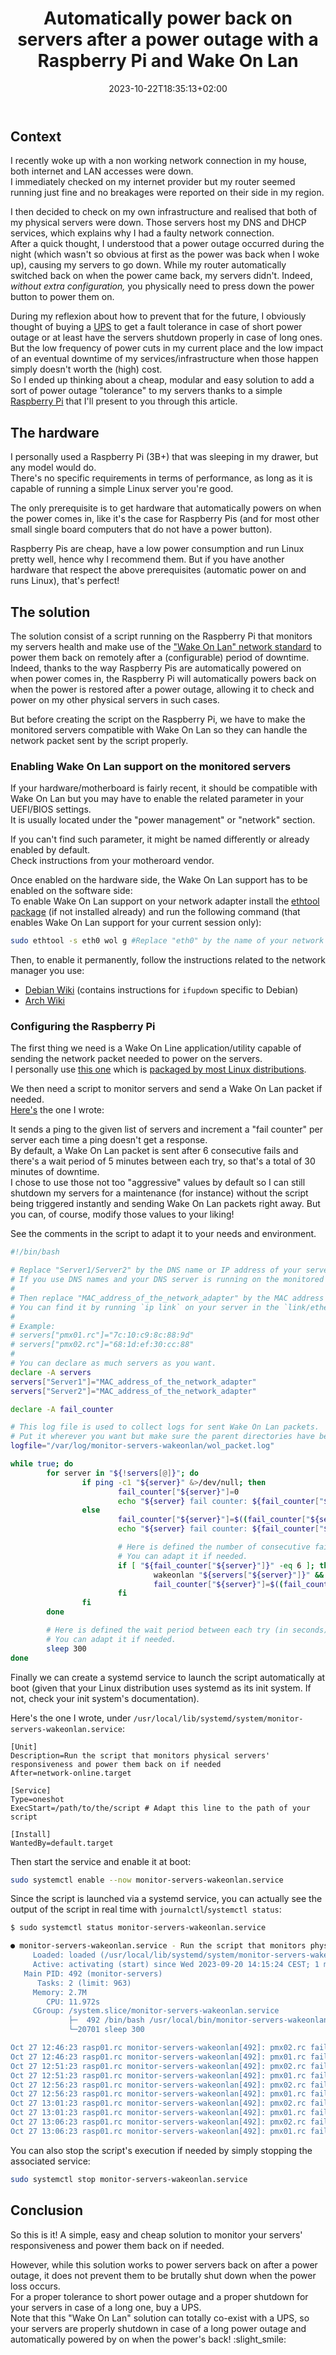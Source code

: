 ﻿---
title: "Automatically power back on servers after a power outage with a Raspberry Pi and Wake On Lan"
date: 2023-10-22T18:35:13+02:00
draft: false
---

## Context

I recently woke up with a non working network connection in my house, both internet and LAN accesses were down.  
I immediately checked on my internet provider but my router seemed running just fine and no breakages were reported on their side in my region.

I then decided to check on my own infrastructure and realised that both of my physical servers were down. Those servers host my DNS and DHCP services, which explains why I had a faulty network connection.  
After a quick thought, I understood that a power outage occurred during the night (which wasn't so obvious at first as the power was back when I woke up), causing my servers to go down. While my router automatically switched back on when the power came back, my servers didn't. Indeed, *without extra configuration,* you physically need to press down the power button to power them on.

During my reflexion about how to prevent that for the future, I obviously thought of buying a [UPS](https://en.wikipedia.org/wiki/Uninterruptible_power_supply) to get a fault tolerance in case of short power outage or at least have the servers shutdown properly in case of long ones. But the low frequency of power cuts in my current place and the low impact of an eventual downtime of my services/infrastructure when those happen simply doesn't worth the (high) cost.  
So I ended up thinking about a cheap, modular and easy solution to add a sort of power outage "tolerance" to my servers thanks to a simple [Raspberry Pi](https://en.wikipedia.org/wiki/Raspberry_Pi) that I'll present to you through this article.

## The hardware

I personally used a Raspberry Pi (3B+) that was sleeping in my drawer, but any model would do.  
There's no specific requirements in terms of performance, as long as it is capable of running a simple Linux server you're good.

The only prerequisite is to get hardware that automatically powers on when the power comes in, like it's the case for Raspberry Pis (and for most other small single board computers that do not have a power button).

Raspberry Pis are cheap, have a low power consumption and run Linux pretty well, hence why I recommend them. But if you have another hardware that respect the above prerequisites (automatic power on and runs Linux), that's perfect!

## The solution

The solution consist of a script running on the Raspberry Pi that monitors my servers health and make use of the ["Wake On Lan" network standard](https://en.wikipedia.org/wiki/Wake-on-LAN) to power them back on remotely after a (configurable) period of downtime.  
Indeed, thanks to the way Raspberry Pis are automatically powered on when power comes in, the Raspberry Pi will automatically powers back on when the power is restored after a power outage, allowing it to check and power on my other physical servers in such cases.

But before creating the script on the Raspberry Pi, we have to make the monitored servers compatible with Wake On Lan so they can handle the network packet sent by the script properly.

### Enabling Wake On Lan support on the monitored servers

If your hardware/motherboard is fairly recent, it should be compatible with Wake On Lan but you may have to enable the related parameter in your UEFI/BIOS settings.  
It is usually located under the "power management" or "network" section.

If you can't find such parameter, it might be named differently or already enabled by default.  
Check instructions from your motheroard vendor.

Once enabled on the hardware side, the Wake On Lan support has to be enabled on the software side:  
To enable Wake On Lan support on your network adapter install the [ethtool package](https://repology.org/project/ethtool/versions) (if not installed already) and run the following command (that enables Wake On Lan support for your current session only):

```bash
sudo ethtool -s eth0 wol g #Replace "eth0" by the name of your network adapter
```

Then, to enable it permanently, follow the instructions related to the network manager you use:

- [Debian Wiki](https://wiki.debian.org/WakeOnLan#Enabling_WOL) (contains instructions for `ifupdown` specific to Debian)
- [Arch Wiki](https://wiki.archlinux.org/title/Wake-on-LAN#Make_it_persistent)

### Configuring the Raspberry Pi

The first thing we need is a Wake On Line application/utility capable of sending the network packet needed to power on the servers.  
I personally use [this one](https://github.com/jpoliv/wakeonlan/) which is [packaged by most Linux distributions](https://repology.org/project/wakeonlan/versions).

We then need a script to monitor servers and send a Wake On Lan packet if needed.  
[Here's](https://github.com/Antiz96/Commands-Scripts/blob/main/monitor-servers-wakeonlan.sh) the one I wrote:

It sends a ping to the given list of servers and increment a "fail counter" per server each time a ping doesn't get a response.  
By default, a Wake On Lan packet is sent after 6 consecutive fails and there's a wait period of 5 minutes between each try, so that's a total of 30 minutes of downtime.  
I chose to use those not too "aggressive" values by default so I can still shutdown my servers for a maintenance (for instance) without the script being triggered instantly and sending Wake On Lan packets right away. But you can, of course, modify those values to your liking!

See the comments in the script to adapt it to your needs and environment.  

```bash
#!/bin/bash

# Replace "Server1/Server2" by the DNS name or IP address of your servers.
# If you use DNS names and your DNS server is running on the monitored servers (like it's the case for me), remember to fill in `/etc/hosts` accordingly.
#
# Then replace "MAC_address_of_the_network_adapter" by the MAC address of the network adapter of the corresponding server.
# You can find it by running `ip link` on your server in the `link/ether` field.
#
# Example:
# servers["pmx01.rc"]="7c:10:c9:8c:88:9d"
# servers["pmx02.rc"]="68:1d:ef:30:cc:88"
#
# You can declare as much servers as you want.
declare -A servers
servers["Server1"]="MAC_address_of_the_network_adapter"
servers["Server2"]="MAC_address_of_the_network_adapter"

declare -A fail_counter

# This log file is used to collect logs for sent Wake On Lan packets.
# Put it wherever you want but make sure the parent directories have been created beforehand.
logfile="/var/log/monitor-servers-wakeonlan/wol_packet.log"

while true; do
        for server in "${!servers[@]}"; do
                if ping -c1 "${server}" &>/dev/null; then
                        fail_counter["${server}"]=0
                        echo "${server} fail counter: ${fail_counter["${server}"]}"
                else
                        fail_counter["${server}"]=$((fail_counter["${server}"] + 1))
                        echo "${server} fail counter: ${fail_counter["${server}"]}"

                        # Here is defined the number of consecutive fails needed to send a Wake On Lan packet.
                        # You can adapt it if needed.
                        if [ "${fail_counter["${server}"]}" -eq 6 ]; then
                                wakeonlan "${servers["${server}"]}" && echo "$(date) - Wake On Lan packet sent to ${server}" >> "${logfile}" || echo "$(date) - Error sending a Wake On Lan packet to ${server}" >> "${logfile}"
                                fail_counter["${server}"]=$((fail_counter["${server}"] - 1))
                        fi
                fi
        done

        # Here is defined the wait period between each try (in seconds).
        # You can adapt it if needed.
        sleep 300
done
```

Finally we can create a systemd service to launch the script automatically at boot (given that your Linux distribution uses systemd as its init system. If not, check your init system's documentation).

Here's the one I wrote, under `/usr/local/lib/systemd/system/monitor-servers-wakeonlan.service`:

```text
[Unit]
Description=Run the script that monitors physical servers' responsiveness and power them back on if needed
After=network-online.target

[Service]
Type=oneshot
ExecStart=/path/to/the/script # Adapt this line to the path of your script

[Install]
WantedBy=default.target
```

Then start the service and enable it at boot:

```bash
sudo systemctl enable --now monitor-servers-wakeonlan.service
```

Since the script is launched via a systemd service, you can actually see the output of the script in real time with `journalctl`/`systemctl status`:

```bash
$ sudo systemctl status monitor-servers-wakeonlan.service

● monitor-servers-wakeonlan.service - Run the script that monitors physical servers' responsiveness and power them back on if needed
     Loaded: loaded (/usr/local/lib/systemd/system/monitor-servers-wakeonlan.service; enabled; preset: enabled)
     Active: activating (start) since Wed 2023-09-20 14:15:24 CEST; 1 month 6 days ago
   Main PID: 492 (monitor-servers)
      Tasks: 2 (limit: 963)
     Memory: 2.7M
        CPU: 11.972s
     CGroup: /system.slice/monitor-servers-wakeonlan.service
             ├─  492 /bin/bash /usr/local/bin/monitor-servers-wakeonlan
             └─20701 sleep 300

Oct 27 12:46:23 rasp01.rc monitor-servers-wakeonlan[492]: pmx02.rc fail counter: 0
Oct 27 12:46:23 rasp01.rc monitor-servers-wakeonlan[492]: pmx01.rc fail counter: 0
Oct 27 12:51:23 rasp01.rc monitor-servers-wakeonlan[492]: pmx02.rc fail counter: 0
Oct 27 12:51:23 rasp01.rc monitor-servers-wakeonlan[492]: pmx01.rc fail counter: 0
Oct 27 12:56:23 rasp01.rc monitor-servers-wakeonlan[492]: pmx02.rc fail counter: 0
Oct 27 12:56:23 rasp01.rc monitor-servers-wakeonlan[492]: pmx01.rc fail counter: 0
Oct 27 13:01:23 rasp01.rc monitor-servers-wakeonlan[492]: pmx02.rc fail counter: 0
Oct 27 13:01:23 rasp01.rc monitor-servers-wakeonlan[492]: pmx01.rc fail counter: 0
Oct 27 13:06:23 rasp01.rc monitor-servers-wakeonlan[492]: pmx02.rc fail counter: 0
Oct 27 13:06:23 rasp01.rc monitor-servers-wakeonlan[492]: pmx01.rc fail counter: 0
```

You can also stop the script's execution if needed by simply stopping the associated service:

```bash
sudo systemctl stop monitor-servers-wakeonlan.service
```

## Conclusion

So this is it! A simple, easy and cheap solution to monitor your servers' responsiveness and power them back on if needed.

However, while this solution works to power servers back on after a power outage, it does not prevent them to be brutally shut down when the power loss occurs.  
For a proper tolerance to short power outage and a proper shutdown for your servers in case of a long one, buy a UPS.  
Note that this "Wake On Lan" solution can totally co-exist with a UPS, so your servers are properly shutdown in case of a long power outage and automatically powered by on when the power's back! :slight_smile:
